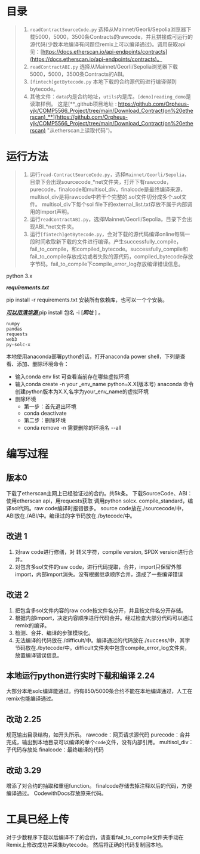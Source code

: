 # 目录
> 1. `readContractSourceCode.py` 选择从Mainnet/Georli/Sepolia浏览器下载5000，5000，3500条Contracts的rawcode，并且拼接成可运行的源代码(少数本地编译有问题但remix上可以编译通过)。调用获取api见：[https://docs.etherscan.io/api-endpoints/contracts](https://docs.etherscan.io/api-endpoints/contracts)。
> 2. `readContractABI.py`  选择从Mainnet/Georli/Sepolia浏览器下载5000，5000，3500条Contracts的ABI。
> 3. `[fintech]getBytecode.py` 本地下载的合约源代码进行编译得到bytecode。
> 4. 其他文件：`data`内是合约地址，`utils`内是库。`[demo]reading_demo`是读取样例。
> 这是[**_github项目地址 : https://github.com/Orpheus-yjk/COMP5566_Project/tree/main/Download_Contract(on%20etherscan)_**](https://github.com/Orpheus-yjk/COMP5566_Project/tree/main/Download_Contract(on%20etherscan) "从etherscan上读取代码")。
> 

# 运行方法
> 1. 运行`read-ContractSourceCode.py`，选择`Mainnet/Georli/Sepolia`，目录下会出现sourcecode\_*net文件夹，打开下有rawcode，purecode，finalcode和multisol_div。finalcode是最终编译来源，multisol_div是将rawcode中若干个完整的.sol文件切分成多个.sol文件。 multisol_div下每个sol file下的external_list.txt存放不属于内部调用的import声明。
> 2. 运行`readContractABI.py`，选择Mainnet/Georli/Sepolia，目录下会出现ABI\_*net文件夹。
> 3. 运行`[fintech]getBytecode.py`，会对下载的源代码编译online每隔一段时间收取新下载的文件进行编译。产生successfully_compile，fail_to_compile，和compiled_bytecode。successfully_compile和fail_to_compile存放成功或者失败的源代码，compiled_bytecode存放字节码。fail_to_compile下compile_error_log存放编译错误信息。
>

python 3.x

**_requirements.txt_**   

pip install -r requirements.txt 安装所有依赖库，也可以一个个安装。

[**_可以用清华源_** ](https://pypi.tuna.tsinghua.edu.cn/simple "https://pypi.tuna.tsinghua.edu.cn/simple") pip install 包名 -i [**_网址_** ] 。
```
numpy
pandas
requests
web3
py-solc-x
```
本地使用anaconda部署python的话，打开anaconda power shell，下列是查看、添加、删除环境命令：

- 输入conda env list 可查看当前存在哪些虚拟环境
- 输入conda create -n your _env_name python=X.X(版本号) anaconda 命令创建python版本为X.X,名字为your_env_name的虚拟环境
- 删除环境
  - 第一步：首先退出环境
  - conda deactivate
  - 第二步：删除环境
  - conda remove -n  需要删除的环境名 --all


# 编写过程
## 版本0
下载了etherscan主网上已经验证过的合约。共5k条。
下载SourceCode、ABI：使用etherscan api，用requests获取
调用python solcx. compile_standard，编译sol代码。raw code编译时报错很多。
source code放在./sourcecode/中，ABI放在./ABI/中。编译过的字节码放在./bytecode/中。

## 改进 1
1. 对raw code进行修缮，对 转义字符，compile version, SPDX version进行合并。
2. 对包含多sol文件的raw code，进行代码提取，合并，import只保留外部import，内部import消失。没有根据继承顺序合并，造成了一些编译错误


## 改进 2

1. 把包含多sol文件内容的raw code按文件名分开，并且按文件名分开存储。
2. 根据内部import，决定内容顺序进行代码合并。经过检查大部分代码可以通过remix的编译。
3. 检测、合并、编译的步骤模块化。
4. 无法编译的代码放在./difficult/中。编译通过的代码放在./success/中，其字节码放在./bytecode/中。difficult文件夹中包含compile_error_log文件夹，放置编译错误信息。

## 本地运行python进行实时下载和编译  2.24
大部分本地solc编译能通过。约有850/5000条合约不能在本地编译通过，人工在remix也能编译通过。

## 改动 2.25

规范输出目录结构，如开头所示。
rawcode：网页请求源代码
purecode：合并完成，输出到本地目录可以编译的单个`code`文件，没有内部引用。
multisol_div：子代码存放处
finalcode：最终编译的代码

## 改动 3.29
增添了对合约的抽取和重组function。
finalcode存储去掉注释以后的代码，方便编译通过。
CodewithDocs存放原来代码。


# 工具已经上传
对于少数程序下载以后编译不了的合约，请查看fail_to_compile文件夹手动在Remix上修改成功并采集bytecode。
然后将正确的代码复制回本地。






